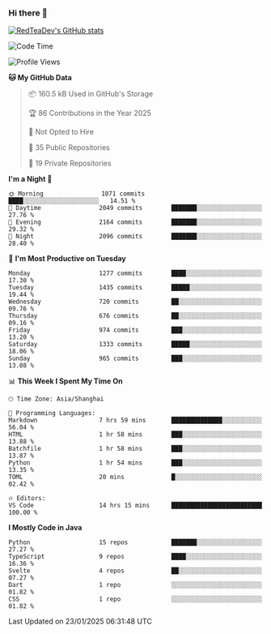 ### Hi there 👋

<!--
**RedTeaDev/RedTeaDev** is a ✨ _special_ ✨ repository because its `README.md` (this file) appears on your GitHub profile.

Here are some ideas to get you started:

- 🔭 I’m currently working on ...
- 🌱 I’m currently learning ...
- 👯 I’m looking to collaborate on ...
- 🤔 I’m looking for help with ...
- 💬 Ask me about ...
- 📫 How to reach me: ...
- 😄 Pronouns: ...
- ⚡ Fun fact: ...
-->

<!--
[![wakatime](https://wakatime.com/badge/user/6b101ed0-04c0-4490-9283-eb61f2efff96.svg)](https://wakatime.com/@6b101ed0-04c0-4490-9283-eb61f2efff96)
!-->

[![RedTeaDev's GitHub stats](https://github-readme-stats.vercel.app/api?username=RedTeaDev\&include_all_commits=true)](https://github.com/anuraghazra/github-readme-stats)
<!--
[![willianrod's wakatime stats](https://github-readme-stats.vercel.app/api/wakatime?username=RedTeaDev)](https://github.com/anuraghazra/github-readme-stats)
!-->
<!--START_SECTION:waka-->
![Code Time](http://img.shields.io/badge/Code%20Time-2%2C956%20hrs%2034%20mins-blue)

![Profile Views](http://img.shields.io/badge/Profile%20Views-3-blue)

**🐱 My GitHub Data** 

> 📦 160.5 kB Used in GitHub's Storage 
 > 
> 🏆 86 Contributions in the Year 2025
 > 
> 🚫 Not Opted to Hire
 > 
> 📜 35 Public Repositories 
 > 
> 🔑 19 Private Repositories 
 > 
**I'm a Night 🦉** 

```text
🌞 Morning                1071 commits        ████░░░░░░░░░░░░░░░░░░░░░   14.51 % 
🌆 Daytime                2049 commits        ███████░░░░░░░░░░░░░░░░░░   27.76 % 
🌃 Evening                2164 commits        ███████░░░░░░░░░░░░░░░░░░   29.32 % 
🌙 Night                  2096 commits        ███████░░░░░░░░░░░░░░░░░░   28.40 % 
```
📅 **I'm Most Productive on Tuesday** 

```text
Monday                   1277 commits        ████░░░░░░░░░░░░░░░░░░░░░   17.30 % 
Tuesday                  1435 commits        █████░░░░░░░░░░░░░░░░░░░░   19.44 % 
Wednesday                720 commits         ██░░░░░░░░░░░░░░░░░░░░░░░   09.76 % 
Thursday                 676 commits         ██░░░░░░░░░░░░░░░░░░░░░░░   09.16 % 
Friday                   974 commits         ███░░░░░░░░░░░░░░░░░░░░░░   13.20 % 
Saturday                 1333 commits        █████░░░░░░░░░░░░░░░░░░░░   18.06 % 
Sunday                   965 commits         ███░░░░░░░░░░░░░░░░░░░░░░   13.08 % 
```


📊 **This Week I Spent My Time On** 

```text
🕑︎ Time Zone: Asia/Shanghai

💬 Programming Languages: 
Markdown                 7 hrs 59 mins       ██████████████░░░░░░░░░░░   56.04 % 
HTML                     1 hr 58 mins        ███░░░░░░░░░░░░░░░░░░░░░░   13.88 % 
Batchfile                1 hr 58 mins        ███░░░░░░░░░░░░░░░░░░░░░░   13.87 % 
Python                   1 hr 54 mins        ███░░░░░░░░░░░░░░░░░░░░░░   13.35 % 
TOML                     20 mins             █░░░░░░░░░░░░░░░░░░░░░░░░   02.42 % 

🔥 Editors: 
VS Code                  14 hrs 15 mins      █████████████████████████   100.00 % 
```

**I Mostly Code in Java** 

```text
Python                   15 repos            ███████░░░░░░░░░░░░░░░░░░   27.27 % 
TypeScript               9 repos             ████░░░░░░░░░░░░░░░░░░░░░   16.36 % 
Svelte                   4 repos             ██░░░░░░░░░░░░░░░░░░░░░░░   07.27 % 
Dart                     1 repo              ░░░░░░░░░░░░░░░░░░░░░░░░░   01.82 % 
CSS                      1 repo              ░░░░░░░░░░░░░░░░░░░░░░░░░   01.82 % 
```




 Last Updated on 23/01/2025 06:31:48 UTC
<!--END_SECTION:waka-->


